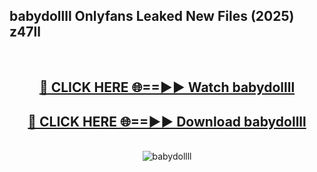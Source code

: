 <h2>babydollll Onlyfans Leaked New Files (2025) z47ll</h2>
<br>
<div align="center">
<h2><a href="https://mediafiles.top/babydollll&ref=git" rel="nofollow">🔴 CLICK HERE 🌐==►► Watch babydollll</a></h2>
<h2><a href="https://mediafiles.top/babydollll&ref=git" rel="nofollow">🔴 CLICK HERE 🌐==►► Download babydollll</a></h2>
<br>
<a href="https://mediafiles.top/babydollll&ref=git" rel="nofollow" data-target="animated-image.originalLink"><img src="https://i.ibb.co.com/xMMVF88/686577567.gif" alt="babydollll" style="max-width: 100%; display: inline-block;" data-target="animated-image.originalImage"></a>
</div>
<br>
<br>